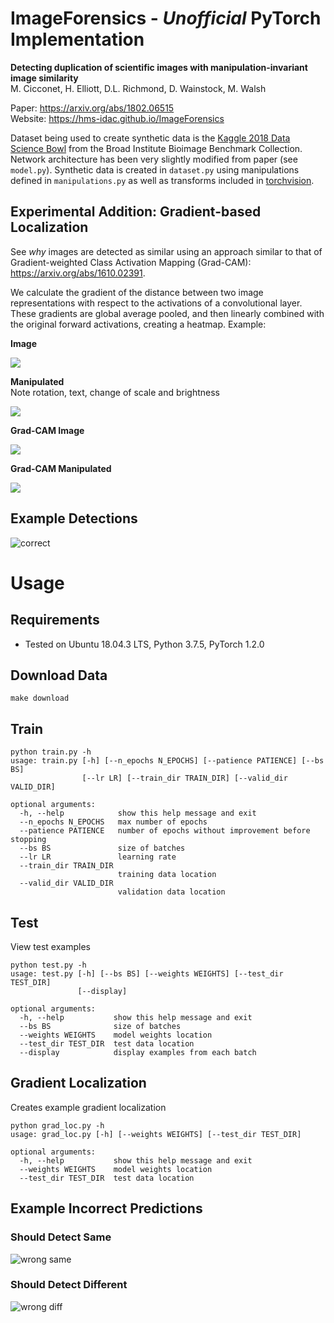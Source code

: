 # ImageForensics - *Unofficial* PyTorch Implementation

**Detecting duplication of scientific images with manipulation-invariant image similarity**<br>
M. Cicconet, H. Elliott, D.L. Richmond, D. Wainstock, M. Walsh<br>

Paper: https://arxiv.org/abs/1802.06515<br>
Website: https://hms-idac.github.io/ImageForensics<br>

Dataset being used to create synthetic data is the [Kaggle 2018 Data Science
Bowl](https://data.broadinstitute.org/bbbc/BBBC038/) from the Broad Institute
Bioimage Benchmark Collection. Network architecture has been very slightly
modified from paper (see `model.py`). Synthetic data is created in `dataset.py`
using manipulations defined in `manipulations.py` as well as transforms included
in [torchvision](https://pytorch.org/docs/stable/torchvision/transforms.html).

## Experimental Addition: Gradient-based Localization 

See *why* images are detected as similar using an approach similar to that of
Gradient-weighted Class Activation Mapping (Grad-CAM): https://arxiv.org/abs/1610.02391. 

We calculate the gradient of the distance
between two image representations with respect to the activations of a
convolutional layer. These gradients are global average pooled, and then
linearly combined with the original forward activations, creating a heatmap. Example:

**Image**

![](figures/anchor_raw.jpg)

**Manipulated**<br>
Note rotation, text, change of scale and brightness

![](figures/same_raw.jpg)

**Grad-CAM Image**

![](figures/cam_anchor.jpg)

**Grad-CAM Manipulated**

![](figures/cam_same.jpg)

## Example Detections

![correct](figures/correct.png)

# Usage

## Requirements

 * Tested on Ubuntu 18.04.3 LTS, Python 3.7.5, PyTorch 1.2.0


## Download Data

```shell
make download
```

## Train

```shell
python train.py -h
usage: train.py [-h] [--n_epochs N_EPOCHS] [--patience PATIENCE] [--bs BS]
                [--lr LR] [--train_dir TRAIN_DIR] [--valid_dir VALID_DIR]

optional arguments:
  -h, --help            show this help message and exit
  --n_epochs N_EPOCHS   max number of epochs
  --patience PATIENCE   number of epochs without improvement before stopping
  --bs BS               size of batches
  --lr LR               learning rate
  --train_dir TRAIN_DIR
                        training data location
  --valid_dir VALID_DIR
                        validation data location
```

## Test

View test examples

```shell
python test.py -h
usage: test.py [-h] [--bs BS] [--weights WEIGHTS] [--test_dir TEST_DIR]
               [--display]

optional arguments:
  -h, --help           show this help message and exit
  --bs BS              size of batches
  --weights WEIGHTS    model weights location
  --test_dir TEST_DIR  test data location
  --display            display examples from each batch
```

## Gradient Localization

Creates example gradient localization

```shell
python grad_loc.py -h
usage: grad_loc.py [-h] [--weights WEIGHTS] [--test_dir TEST_DIR]

optional arguments:
  -h, --help           show this help message and exit
  --weights WEIGHTS    model weights location
  --test_dir TEST_DIR  test data location
```

## Example Incorrect Predictions

### Should Detect Same

![wrong same](figures/same.png)

### Should Detect Different

![wrong diff](figures/diff.png)


